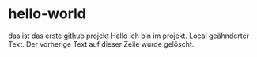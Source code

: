 # hello-world
das ist das erste github projekt
Hallo ich bin im projekt.
Local geähnderter Text. Der vorherige Text auf dieser Zeile wurde gelöscht.